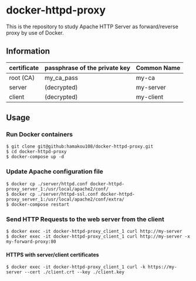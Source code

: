 # docker-httpd-proxy

This is the repository to study Apache HTTP Server as forward/reverse proxy by use of Docker.

## Information

| certificate | passphrase of the private key | Common Name |
| :-- | :-- | :-- |
| root (CA) | my_ca_pass | my-ca |
| server | (decrypted) | my-server |
| client | (decrypted) | my-client |

## Usage

### Run Docker containers

```
$ git clone git@github:hamakou108/docker-httpd-proxy.git
$ cd docker-httpd-proxy
$ docker-compose up -d
```

### Update Apache configuration file

```
$ docker cp ./server/httpd.conf docker-httpd-proxy_server_1:/usr/local/apache2/conf/
$ docker cp ./server/httpd-ssl.conf docker-httpd-proxy_server_1:/usr/local/apache2/conf/extra/
$ docker-compose restart
```

### Send HTTP Requests to the web server from the client

```
$ docker exec -it docker-httpd-proxy_client_1 curl http://my-server
$ docker exec -it docker-httpd-proxy_client_1 curl http://my-server -x my-forward-proxy:80
```

#### HTTPS with server/client certificates

```
$ docker exec -it docker-httpd-proxy_client_1 curl -k https://my-server --cert ./client.crt --key ./client.key
```


